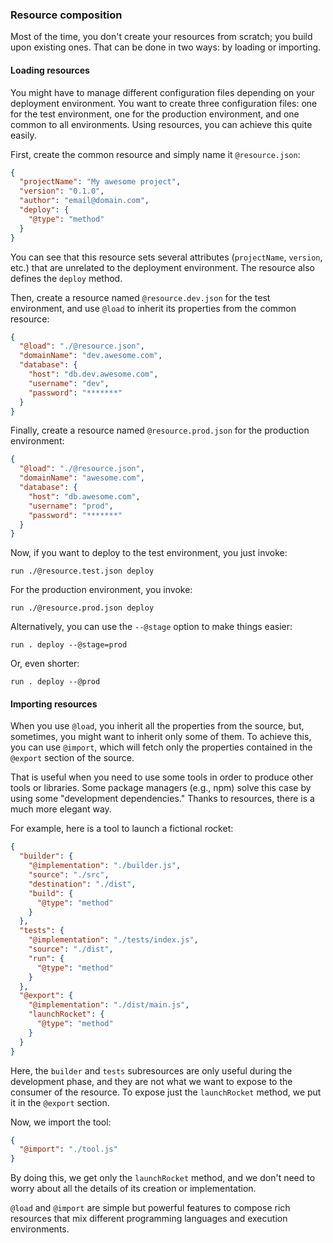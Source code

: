 ### Resource composition

Most of the time, you don't create your resources from scratch; you build upon existing ones. That can be done in two ways: by loading or importing.

#### Loading resources

You might have to manage different configuration files depending on your deployment environment. You want to create three configuration files: one for the test environment, one for the production environment, and one common to all environments. Using resources, you can achieve this quite easily.

First, create the common resource and simply name it `@resource.json`:

```json
{
  "projectName": "My awesome project",
  "version": "0.1.0",
  "author": "email@domain.com",
  "deploy": {
    "@type": "method"
  }
}
```

You can see that this resource sets several attributes (`projectName`, `version`, etc.) that are unrelated to the deployment environment. The resource also defines the `deploy` method.

Then, create a resource named `@resource.dev.json` for the test environment, and use `@load` to inherit its properties from the common resource:

```json
{
  "@load": "./@resource.json",
  "domainName": "dev.awesome.com",
  "database": {
    "host": "db.dev.awesome.com",
    "username": "dev",
    "password": "*******"
  }
}
```

Finally, create a resource named `@resource.prod.json` for the production environment:

```json
{
  "@load": "./@resource.json",
  "domainName": "awesome.com",
  "database": {
    "host": "db.awesome.com",
    "username": "prod",
    "password": "*******"
  }
}
```

Now, if you want to deploy to the test environment, you just invoke:

```shell
run ./@resource.test.json deploy
```

For the production environment, you invoke:

```shell
run ./@resource.prod.json deploy
```

Alternatively, you can use the `--@stage` option to make things easier:

```shell
run . deploy --@stage=prod
```

Or, even shorter:

```shell
run . deploy --@prod
```

#### Importing resources

When you use `@load`, you inherit all the properties from the source, but, sometimes, you might want to inherit only some of them. To achieve this, you can use `@import`, which will fetch only the properties contained in the `@export` section of the source.

That is useful when you need to use some tools in order to produce other tools or libraries. Some package managers (e.g., npm) solve this case by using some "development dependencies." Thanks to resources, there is a much more elegant way.

For example, here is a tool to launch a fictional rocket:

```json
{
  "builder": {
    "@implementation": "./builder.js",
    "source": "./src",
    "destination": "./dist",
    "build": {
      "@type": "method"
    }
  },
  "tests": {
    "@implementation": "./tests/index.js",
    "source": "./dist",
    "run": {
      "@type": "method"
    }
  },
  "@export": {
    "@implementation": "./dist/main.js",
    "launchRocket": {
      "@type": "method"
    }
  }
}
```

Here, the `builder` and `tests` subresources are only useful during the development phase, and they are not what we want to expose to the consumer of the resource. To expose just the `launchRocket` method, we put it in the `@export` section.

Now, we import the tool:

```json
{
  "@import": "./tool.js"
}
```

By doing this, we get only the `launchRocket` method, and we don't need to worry about all the details of its creation or implementation.

`@load` and `@import` are simple but powerful features to compose rich resources that mix different programming languages and execution environments.
